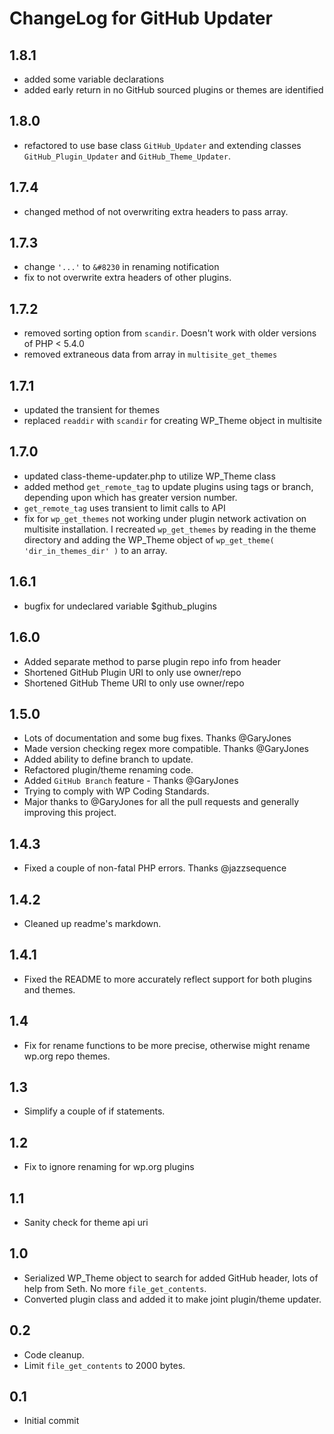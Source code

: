 # ChangeLog for GitHub Updater

## 1.8.1

 * added some variable declarations
 * added early return in no GitHub sourced plugins or themes are identified

## 1.8.0

 * refactored to use base class `GitHub_Updater` and extending classes `GitHub_Plugin_Updater` and `GitHub_Theme_Updater`.

## 1.7.4

 * changed method of not overwriting extra headers to pass array.

## 1.7.3

 * change `'...'` to `&#8230` in renaming notification
 * fix to not overwrite extra headers of other plugins.

## 1.7.2

 * removed sorting option from `scandir`. Doesn't work with older versions of PHP < 5.4.0
 * removed extraneous data from array in `multisite_get_themes`

## 1.7.1

 * updated the transient for themes
 * replaced `readdir` with `scandir` for creating WP\_Theme object in multisite

## 1.7.0

 * updated class-theme-updater.php to utilize WP\_Theme class
 * added method `get_remote_tag` to update plugins using tags or branch, depending upon which has greater version number.
 * `get_remote_tag` uses transient to limit calls to API
 * fix for `wp_get_themes` not working under plugin network activation on multisite installation. I recreated `wp_get_themes` by reading in the theme directory and adding the WP\_Theme object of `wp_get_theme( 'dir_in_themes_dir' )` to an array.

## 1.6.1

 * bugfix for undeclared variable $github_plugins

## 1.6.0

 * Added separate method to parse plugin repo info from header
 * Shortened GitHub Plugin URI to only use owner/repo
 * Shortened GitHub Theme URI to only use owner/repo

## 1.5.0

* Lots of documentation and some bug fixes. Thanks @GaryJones
* Made version checking regex more compatible. Thanks @GaryJones
* Added ability to define branch to update.
* Refactored plugin/theme renaming code.
* Added `GitHub Branch` feature - Thanks @GaryJones
* Trying to comply with WP Coding Standards.
* Major thanks to @GaryJones for all the pull requests and generally improving this project.

## 1.4.3

* Fixed a couple of non-fatal PHP errors. Thanks @jazzsequence

## 1.4.2

* Cleaned up readme's markdown.

## 1.4.1

* Fixed the README to more accurately reflect support for both plugins and themes.

## 1.4

* Fix for rename functions to be more precise, otherwise might rename wp.org repo themes.

## 1.3

* Simplify a couple of if statements.

## 1.2

* Fix to ignore renaming for wp.org plugins

## 1.1

* Sanity check for theme api uri

## 1.0

* Serialized WP\_Theme object to search for added GitHub header, lots of help from Seth. No more `file_get_contents`.
* Converted plugin class and added it to make joint plugin/theme updater.

## 0.2

* Code cleanup.
* Limit `file_get_contents` to 2000 bytes.

## 0.1

* Initial commit
